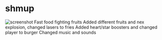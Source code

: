 # shmup
![screenshot](https://user-images.githubusercontent.com/118756814/207155654-3e6b8c48-3cc2-4e0e-b3c0-23ddd4e431ce.png)
Fast food fighting fruits
Added different fruits and nex explosion, changed lasers to fries
Added heart/star boosters and changed player to burger
Changed music and sounds
